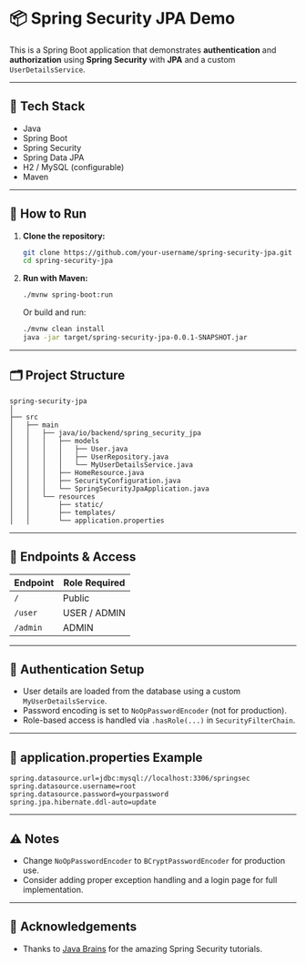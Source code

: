 # 📦 Spring Security JPA Demo

This is a Spring Boot application that demonstrates **authentication** and **authorization** using **Spring Security** with **JPA** and a custom `UserDetailsService`.

---

## 🧰 Tech Stack

- Java
- Spring Boot
- Spring Security
- Spring Data JPA
- H2 / MySQL (configurable)
- Maven

---

## 🚀 How to Run

1. **Clone the repository:**

   ```bash
   git clone https://github.com/your-username/spring-security-jpa.git
   cd spring-security-jpa
   ```

2. **Run with Maven:**

   ```bash
   ./mvnw spring-boot:run
   ```

   Or build and run:

   ```bash
   ./mvnw clean install
   java -jar target/spring-security-jpa-0.0.1-SNAPSHOT.jar
   ```

---

## 🗂️ Project Structure

```
spring-security-jpa
│
├── src
│   ├── main
│   │   ├── java/io/backend/spring_security_jpa
│   │   │   ├── models
│   │   │   │   ├── User.java
│   │   │   │   ├── UserRepository.java
│   │   │   │   └── MyUserDetailsService.java
│   │   │   ├── HomeResource.java
│   │   │   ├── SecurityConfiguration.java
│   │   │   └── SpringSecurityJpaApplication.java
│   │   └── resources
│   │       ├── static/
│   │       ├── templates/
│   │       └── application.properties
```

---

## 🔐 Endpoints & Access

| Endpoint     | Role Required |
|--------------|----------------|
| `/`          | Public         |
| `/user`      | USER / ADMIN   |
| `/admin`     | ADMIN          |

---

## 🔑 Authentication Setup

- User details are loaded from the database using a custom `MyUserDetailsService`.
- Password encoding is set to `NoOpPasswordEncoder` (not for production).
- Role-based access is handled via `.hasRole(...)` in `SecurityFilterChain`.

---

## 📄 application.properties Example

```properties
spring.datasource.url=jdbc:mysql://localhost:3306/springsec
spring.datasource.username=root
spring.datasource.password=yourpassword
spring.jpa.hibernate.ddl-auto=update
```

---

## ⚠️ Notes

- Change `NoOpPasswordEncoder` to `BCryptPasswordEncoder` for production use.
- Consider adding proper exception handling and a login page for full implementation.

---

## 🙌 Acknowledgements

- Thanks to [Java Brains](https://javabrains.io/) for the amazing Spring Security tutorials.